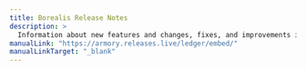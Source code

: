 ```yaml
---
title: Borealis Release Notes
description: >
  Information about new features and changes, fixes, and improvements in Project Borealis.
manualLink: "https://armory.releases.live/ledger/embed/"
manualLinkTarget: "_blank"
---
```


<!--
<iframe width=100% height=1088 src="https://armory.releases.live/embed/?labels=Armory+CLI" title="Borealis Changelog"></iframe>
-->
